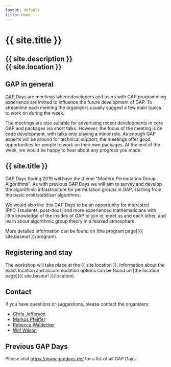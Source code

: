 ```yaml
---
layout: default
title: Home
---
```


# {{ site.title }}

## {{ site.description }}<br> {{ site.location }}

## GAP in general

[GAP](https://www.gap-system.org/) Days are meetings where developers and users
with GAP programming experience are invited to influence the future
development of GAP. To streamline each meeting the organizers usually suggest a few
main topics to work on during the week.

The meetings are also suitable for advertising recent developments in core GAP
and packages via short talks. However, the focus of the meeting is on code
development, with talks only playing a minor role.
As enough GAP experts will be around for technical support, the
meetings offer good opportunities for people to work on their own
packages. At the end of the week, we would be happy to hear about any progress you made.

## {{ site.title }}

GAP Days Spring 2019 will have the theme "Modern Permutation Group Algorithms". As
with previous GAP Days we will aim to survey and develop the algorithmic infrastructure
for permutation groups in GAP, starting from the basic orbit/stabiliser algorithms.

We would also like this GAP Days to be an opportunity for interested
(PhD-)students, post-docs, and more experienced mathematicians with little
knowledge of the insides of GAP to join in, meet us and each other, and learn
about algorithmic group theory in a relaxed atmosphere.

More detailed information can be found on [the program page]({{ site.baseurl }}/program).

## Registering and stay

The workshop will take place at the {{ site.location }}. Information about the
exact location and accommodation options
can be found on [the location page]({{ site.baseurl }}/location).

## <a name="contact"></a> Contact

If you have questions or suggestions, please contact the organizers:

* [Chris Jefferson](mailto:caj21@st-andrews.ac.uk)
* [Markus Pfeiffer](mailto:markus.pfeiffer@st-andrews.ac.uk)
* [Rebecca Waldecker](mailto:rebecca.waldecker@mathematik.uni-halle.de)
* [Wilf Wilson](mailto:wilfred.wilson@mathematik.uni-halle.de)

## Previous GAP Days

Please visit <https://www.gapdays.de/> for a list of all GAP Days.
